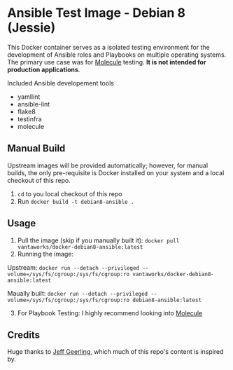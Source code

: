 Ansible Test Image - Debian 8 (Jessie)
======================================
This Docker container serves as a isolated testing environment for the development of Ansible roles and Playbooks on multiple operating systems. The primary use case was for [Molecule](https://molecule.readthedocs.io/en/stable/) testing. __It is not intended for production applications__.  

Included Ansible developement tools
* yamllint
* ansible-lint
* flake8
* testinfra
* molecule

Manual Build
------------
Upstream images will be provided automatically; however, for manual builds, the only pre-requisite is Docker installed on your system and a local checkout of this repo.

1. `cd` to you local checkout of this repo
2. Run `docker build -t debian8-ansible .`

Usage
-----

1. Pull the image (skip if you manually built it): `docker pull vantaworks/docker-debian8-ansible:latest`
2. Running the image:

Upstream: `docker run --detach --privileged --volume=/sys/fs/cgroup:/sys/fs/cgroup:ro vantaworks/docker-debian8-ansible:latest`

Maually built: `docker run --detach --privileged --volume=/sys/fs/cgroup:/sys/fs/cgroup:ro debian8-ansible:latest`

3. For Playbook Testing: I highly recommend looking into [Molecule](https://molecule.readthedocs.io/en/stable/)

Credits
-------
Huge thanks to [Jeff Geerling](https://github.com/geerlingguy), which much of this repo's content is inspired by.

